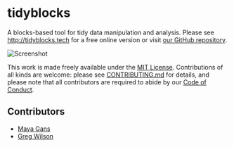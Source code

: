 # tidyblocks

A blocks-based tool for tidy data manipulation and analysis.
Please see <http://tidyblocks.tech> for a free online version
or visit [our GitHub repository](https://github.com/tidyblocks/tidyblocks).

<img src="https://raw.githubusercontent.com/tidyblocks/tidyblocks/master/static/featured.png" alt="Screenshot" />

This work is made freely available under the [MIT License](LICENSE.md).
Contributions of all kinds are welcome:
please see [CONTRIBUTING.md](CONTRIBUTING.md) for details,
and please note that all contributors are required to abide by our [Code of Conduct](CONDUCT.md).

## Contributors

-   [Maya Gans](https://maya.rbind.io/)
-   [Greg Wilson](http://third-bit.com)
